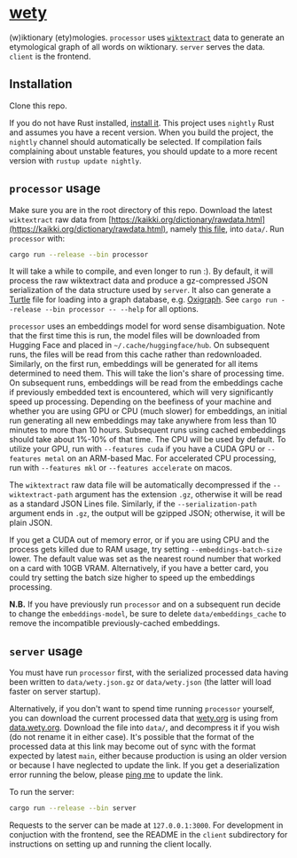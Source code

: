 # [wety](https://www.wety.org/)

(w)iktionary (ety)mologies. `processor` uses [`wiktextract`](https://github.com/tatuylonen/wiktextract) data to generate an etymological graph of all words on wiktionary. `server` serves the data. `client` is the frontend.

## Installation

Clone this repo.

If you do not have Rust installed, [install it](https://www.rust-lang.org/tools/install). This project uses `nightly` Rust and assumes you have a recent version. When you build the project, the `nightly` channel should automatically be selected. If compilation fails complaining about unstable features, you should update to a more recent version with `rustup update nightly`.

## `processor` usage

Make sure you are in the root directory of this repo. Download the latest `wiktextract` raw data from [https://kaikki.org/dictionary/rawdata.html](https://kaikki.org/dictionary/rawdata.html), namely [this file](https://kaikki.org/dictionary/raw-wiktextract-data.json.gz), into `data/`. Run `processor` with:

```bash
cargo run --release --bin processor
```

It will take a while to compile, and even longer to run :). By default, it will process the raw wiktextract data and produce a gz-compressed JSON serialization of the data structure used by `server`. It also can generate a [Turtle](https://www.w3.org/TR/turtle/) file for loading into a graph database, e.g. [Oxigraph](https://github.com/oxigraph/oxigraph). See `cargo run --release --bin processor -- --help` for all options.

`processor` uses an embeddings model for word sense disambiguation. Note that the first time this is run, the model files will be downloaded from Hugging Face and placed in `~/.cache/huggingface/hub`. On subsequent runs, the files will be read from this cache rather than redownloaded. Similarly, on the first run, embeddings will be generated for all items determined to need them. This will take the lion's share of processing time. On subsequent runs, embeddings will be read from the embeddings cache if previously embedded text is encountered, which will very significantly speed up processing. Depending on the beefiness of your machine and whether you are using GPU or CPU (much slower) for embeddings, an initial run generating all new embeddings may take anywhere from less than 10 minutes to more than 10 hours. Subsequent runs using cached embeddings should take about 1%-10% of that time. The CPU will be used by default. To utilize your GPU, run with `--features cuda` if you have a CUDA GPU or `--features metal` on an ARM-based Mac. For accelerated CPU processing, run with `--features mkl` or `--features accelerate` on macos.

The `wiktextract` raw data file will be automatically decompressed if the `--wiktextract-path` argument has the extension `.gz`, otherwise it will be read as a standard JSON Lines file. Similarly, if the `--serialization-path` argument ends in `.gz`, the output will be gzipped JSON; otherwise, it will be plain JSON.

If you get a CUDA out of memory error, or if you are using CPU and the process gets killed due to RAM usage, try setting `--embeddings-batch-size` lower. The default value was set as the nearest round number that worked on a card with 10GB VRAM. Alternatively, if you have a better card, you could try setting the batch size higher to speed up the embeddings processing.

**N.B.** If you have previously run `processor` and on a subsequent run decide to change the `embeddings-model`, be sure to delete `data/embeddings_cache` to remove the incompatible previously-cached embeddings.

## `server` usage

You must have run `processor` first, with the serialized processed data having been written to `data/wety.json.gz` or `data/wety.json` (the latter will load faster on server startup).

Alternatively, if you don't want to spend time running `processor` yourself, you can download the current processed data that [wety.org](https://www.wety.org) is using from [data.wety.org](http://data.wety.org/). Download the file into `data/`, and decompress it if you wish (do not rename it in either case). It's possible that the format of the processed data at this link may become out of sync with the format expected by latest `main`, either because production is using an older version or because I have neglected to update the link. If you get a deserialization error running the below, please [ping me](mailto:jmviz@jmviz.dev) to update the link.

To run the server:

```bash
cargo run --release --bin server
```

Requests to the server can be made at `127.0.0.1:3000`. For development in conjuction with the frontend, see the README in the `client` subdirectory for instructions on setting up and running the client locally.
